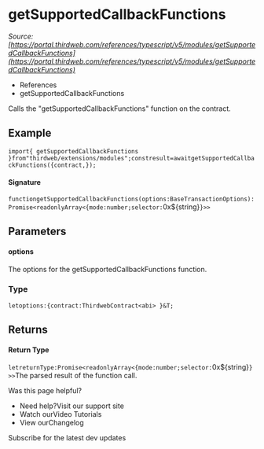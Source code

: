 # getSupportedCallbackFunctions

*Source: [https://portal.thirdweb.com/references/typescript/v5/modules/getSupportedCallbackFunctions](https://portal.thirdweb.com/references/typescript/v5/modules/getSupportedCallbackFunctions)*

* References
* getSupportedCallbackFunctions

Calls the "getSupportedCallbackFunctions" function on the contract.

## Example

`import{ getSupportedCallbackFunctions }from"thirdweb/extensions/modules";constresult=awaitgetSupportedCallbackFunctions({contract,});`
#### Signature

`functiongetSupportedCallbackFunctions(options:BaseTransactionOptions):Promise<readonlyArray<{mode:number;selector:`0x${string}`}>>`
## Parameters

#### options

The options for the getSupportedCallbackFunctions function.

### Type

`letoptions:{contract:ThirdwebContract<abi> }&T;`
## Returns

#### Return Type

`letreturnType:Promise<readonlyArray<{mode:number;selector:`0x${string}`}>>`The parsed result of the function call.

Was this page helpful?

* Need help?Visit our support site
* Watch ourVideo Tutorials
* View ourChangelog

Subscribe for the latest dev updates

